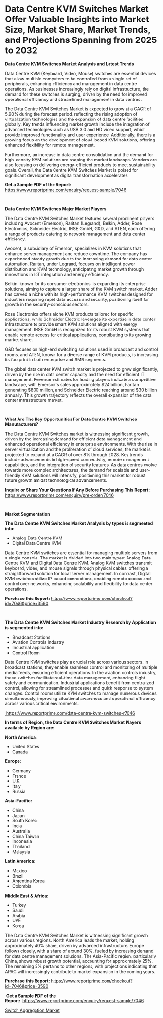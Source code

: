 <p><h1>Data Centre KVM Switches Market Offer Valuable Insights into Market Size, Market Share, Market Trends, and Projections Spanning from 2025 to 2032</h1></p><p><strong>Data Centre KVM Switches Market Analysis and Latest Trends</strong></p>
<p><p>Data Centre KVM (Keyboard, Video, Mouse) switches are essential devices that allow multiple computers to be controlled from a single set of peripherals, enhancing efficiency and management in data centre operations. As businesses increasingly rely on digital infrastructure, the demand for these switches is surging, driven by the need for improved operational efficiency and streamlined management in data centres.</p><p>The Data Centre KVM Switches Market is expected to grow at a CAGR of 5.90% during the forecast period, reflecting the rising adoption of virtualization technologies and the expansion of data centre facilities globally. Key trends influencing market growth include the integration of advanced technologies such as USB 3.0 and HD video support, which provide improved functionality and user experience. Additionally, there is a growing focus on the development of cloud-based KVM solutions, offering enhanced flexibility for remote management.</p><p>Furthermore, an increase in data centre consolidation and the demand for high-density KVM solutions are shaping the market landscape. Vendors are also focusing on delivering energy-efficient products to meet sustainability goals. Overall, the Data Centre KVM Switches Market is poised for significant development as digital transformation accelerates.</p></p>
<p><strong>Get a Sample PDF of the Report:&nbsp;</strong> <a href="https://www.reportprime.com/enquiry/request-sample/7046?utm_campaign=3347&utm_medium=2&utm_source=Github&utm_content=ia&utm_term=19032025&utm_id=data-centre-kvm-switches">https://www.reportprime.com/enquiry/request-sample/7046</a></p>
<p>&nbsp;</p>
<p><strong>Data Centre KVM Switches Major Market Players</strong></p>
<p><p>The Data Centre KVM Switches Market features several prominent players including Avocent (Emerson), Raritan (Legrand), Belkin, Adder, Rose Electronics, Schneider Electric, IHSE GmbH, G&D, and ATEN, each offering a range of products catering to network management and data center efficiency.</p><p>Avocent, a subsidiary of Emerson, specializes in KVM solutions that enhance server management and reduce downtime. The company has experienced steady growth due to the increasing demand for data center automation. Raritan, under Legrand, focuses on intelligent power distribution and KVM technology, anticipating market growth through innovations in IoT integration and energy efficiency.</p><p>Belkin, known for its consumer electronics, is expanding its enterprise solutions, aiming to capture a larger share of the KVM switch market. Adder has carved a niche with its high-performance KVM switches designed for industries requiring rapid data access and security, positioning itself for growth in the security-conscious sectors.</p><p>Rose Electronics offers niche KVM products tailored for specific applications, while Schneider Electric leverages its expertise in data center infrastructure to provide smart KVM solutions aligned with energy management. IHSE GmbH is recognized for its robust KVM systems that enable remote access for critical applications, contributing to its growing market share.</p><p>G&D focuses on high-end switching solutions used in broadcast and control rooms, and ATEN, known for a diverse range of KVM products, is increasing its footprint in both enterprise and SMB segments.</p><p>The global data center KVM switch market is projected to grow significantly, driven by the rise in data center capacity and the need for efficient IT management. Revenue estimates for leading players indicate a competitive landscape, with Emerson's sales approximately $24 billion, Raritan generating $800 million, and Schneider Electric reaching around $30 billion annually. This growth trajectory reflects the overall expansion of the data center infrastructure market.</p></p>
<p>&nbsp;</p>
<p><strong>What Are The Key Opportunities For Data Centre KVM Switches Manufacturers?</strong></p>
<p><p>The Data Centre KVM Switches market is witnessing significant growth, driven by the increasing demand for efficient data management and enhanced operational efficiency in enterprise environments. With the rise in server virtualization and the proliferation of cloud services, the market is projected to expand at a CAGR of over 8% through 2028. Key trends include advancements in high-speed connectivity, remote management capabilities, and the integration of security features. As data centres evolve towards more complex architectures, the demand for scalable and user-friendly KVM solutions will intensify, positioning this market for robust future growth amidst technological advancements.</p></p>
<p><strong>Inquire or Share Your Questions If Any Before Purchasing This Report:</strong> <a href="https://www.reportprime.com/enquiry/pre-order/7046?utm_campaign=3347&utm_medium=2&utm_source=Github&utm_content=ia&utm_term=19032025&utm_id=data-centre-kvm-switches">https://www.reportprime.com/enquiry/pre-order/7046</a></p>
<p>&nbsp;</p>
<p><strong>Market Segmentation</strong></p>
<p><strong>The Data Centre KVM Switches Market Analysis by types is segmented into:</strong></p>
<p><ul><li>Analog Data Centre KVM</li><li>Digital Data Centre KVM</li></ul></p>
<p><p>Data Centre KVM switches are essential for managing multiple servers from a single console. The market is divided into two main types: Analog Data Centre KVM and Digital Data Centre KVM. Analog KVM switches transmit keyboard, video, and mouse signals through physical cables, offering a straightforward solution for local server management. In contrast, Digital KVM switches utilize IP-based connections, enabling remote access and control over networks, enhancing scalability and flexibility for data center operations.</p></p>
<p><strong>Purchase this Report:&nbsp;</strong><a href="https://www.reportprime.com/checkout?id=7046&price=3590&utm_campaign=3347&utm_medium=2&utm_source=Github&utm_content=ia&utm_term=19032025&utm_id=data-centre-kvm-switches">https://www.reportprime.com/checkout?id=7046&price=3590</a></p>
<p>&nbsp;</p>
<p><strong>The Data Centre KVM Switches Market Industry Research by Application is segmented into:</strong></p>
<p><ul><li>Broadcast Stations</li><li>Aviation Controls Industry</li><li>Industrial application</li><li>Control Room</li></ul></p>
<p><p>Data Centre KVM switches play a crucial role across various sectors. In broadcast stations, they enable seamless control and monitoring of multiple media feeds, ensuring efficient operations. In the aviation controls industry, these switches facilitate real-time data management, enhancing flight safety and communication. Industrial applications benefit from centralized control, allowing for streamlined processes and quick response to system changes. Control rooms utilize KVM switches to manage numerous devices simultaneously, improving situational awareness and operational efficiency across various critical environments.</p></p>
<p><a href="https://www.reportprime.com/data-centre-kvm-switches-r7046?utm_campaign=3347&utm_medium=2&utm_source=Github&utm_content=ia&utm_term=19032025&utm_id=data-centre-kvm-switches">&nbsp;https://www.reportprime.com/data-centre-kvm-switches-r7046</a></p>
<p><strong>In terms of Region, the Data Centre KVM Switches Market Players available by Region are:</strong></p>
<p>
    <p> <strong> North America: </strong>
        <ul>
            <li>United States</li>
            <li>Canada</li>
        </ul>
        </p> 
    <p> <strong> Europe: </strong>
        <ul>
            <li>Germany</li>
            <li>France</li>
            <li>U.K.</li>
            <li>Italy</li>
            <li>Russia</li>
        </ul>
        </p> 
    <p> <strong> Asia-Pacific: </strong>
        <ul>
            <li>China</li>
            <li>Japan</li>
            <li>South Korea</li>
            <li>India</li>
            <li>Australia</li>
            <li>China Taiwan</li>
            <li>Indonesia</li>
            <li>Thailand</li>
            <li>Malaysia</li>
        </ul>
        </p> 
    <p> <strong> Latin America: </strong>
        <ul>
            <li>Mexico</li>
            <li>Brazil</li>
            <li>Argentina Korea</li>
            <li>Colombia</li>
        </ul>
        </p> 
    <p> <strong> Middle East & Africa: </strong>
        <ul>
            <li>Turkey</li>
            <li>Saudi</li>
            <li>Arabia</li>
            <li>UAE</li>
            <li>Korea</li>
        </ul>
    </p>
    </p>
<p><p>The Data Centre KVM Switches Market is witnessing significant growth across various regions. North America leads the market, holding approximately 40% share, driven by advanced infrastructure. Europe follows closely, with a share of around 30%, fueled by increasing demand for data centre management solutions. The Asia-Pacific region, particularly China, shows robust growth potential, accounting for approximately 25%. The remaining 5% pertains to other regions, with projections indicating that APAC will increasingly contribute to market expansion in the coming years.</p></p>
<p><strong>Purchase this Report: </strong><a href="https://www.reportprime.com/checkout?id=7046&price=3590&utm_campaign=3347&utm_medium=2&utm_source=Github&utm_content=ia&utm_term=19032025&utm_id=data-centre-kvm-switches">https://www.reportprime.com/checkout?id=7046&price=3590</a></p>
<p>&nbsp;<strong>Get a Sample PDF of the Report:&nbsp;&nbsp;</strong><a href="https://www.reportprime.com/enquiry/request-sample/7046?utm_campaign=3347&utm_medium=2&utm_source=Github&utm_content=ia&utm_term=19032025&utm_id=data-centre-kvm-switches">https://www.reportprime.com/enquiry/request-sample/7046</a></p>
<p><strong></strong></p>
<p><p><a href="https://github.com/lizonbochil23/Market-Research-Report-List-1/blob/main/switch-aggregation-market.md?utm_campaign=3347&utm_medium=2&utm_source=Github&utm_content=ia&utm_term=19032025&utm_id=data-centre-kvm-switches">Switch Aggregation Market</a></p></p>
